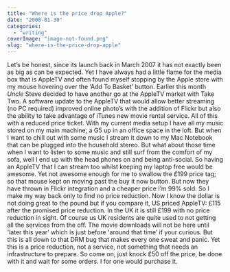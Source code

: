 ```yaml
---
title: "Where is the price drop Apple?"
date: "2008-01-30"
categories: 
  - "writing"
coverImage: "image-not-found.png"
slug: "where-is-the-price-drop-apple"
---
```


Let’s be honest, since its launch back in March 2007 it has not exactly been as big as can be expected. Yet I have always had a little flame for the media box that is AppleTV and often found myself stopping by the Apple store with my mouse hovering over the ‘Add To Basket’ button. Earlier this month _Uncle_ Steve decided to have another go at the AppleTV market with Take Two. A software update to the AppleTV that would allow better streaming (no PC required) improved online photo’s with the addition of Flickr but also the ability to take advantage of iTunes new movie rental service. All of this with a reduced price ticket. With my current media setup I have all my music stored on my main machine; a G5 up in an office space in the loft. But when I want to chill out with some music I stream it down to my Mac Notebook that can be plugged into the household stereo. But what about those time when I want to listen to some music and still surf from the comfort of my sofa, well I end up with the head phones on and being anti-social. So having an AppleTV that I can stream too whilst keeping my laptop free would be awesome. Yet not awesome enough for me to swallow the £199 price tag; so that mouse kept on moving past the buy it now button. But now they have thrown in Flickr integration and a cheaper price I’m 99% sold. So I make my way back only to find no price reduction. Now I know the dollar is not doing great to the pound but if you compare it, US priced AppleTV: £115 after the promised price reduction. In the UK it is still £199 with no price reduction in sight. Of course us UK residents are quite used to not getting all the services from the off. The movie downloads will not be here until 'later this year’ which is just before 'around that time’ if your curious. But this is all down to that DRM bug that makes every one sweat and panic. Yet this is a price reduction, not a service, not something that needs an infrastructure to prepare. So come on, just knock £50 off the price, be done with it and wait for some orders. I for one would purchase it.
